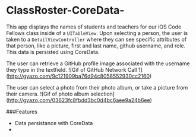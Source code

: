 ClassRoster-CoreData-
=====================

This app displays the names of students and teachers for our iOS Code Fellows class inside of a `UITableView`. Upon selecting a person, the user is taken to a `DetailViewController` where they can see specific attributes of that person, like a picture, first and last name, github username, and role. This data is persisted using CoreData.

The user can retrieve a GitHub profile image associated with the username they type in the textfield.
![Gif of GitHub Network Call 1]
(http://gyazo.com/9c121909ba76d94c8058552930cc2160)

The user can select a photo from their photo album, or take a picture from their camera.
![Gif of photo album selection]
(http://gyazo.com/03623fc8fbdd3bc0d4bc6aee9a24b6ee)

###Features
- Data persistance with CoreData
- 
